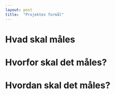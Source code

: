 ```yaml
---
layout: post
title:  "Projektes formål"
---
```


# Hvad skal måles

# Hvorfor skal det måles?

# Hvordan skal det måles?
